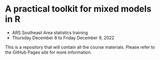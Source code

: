 # A practical toolkit for mixed models in R

- ARS Southeast Area statistics training
- Thursday December 8 to Friday December 9, 2022

This is a repository that will contain all the course materials. Please refer to the GitHub Pages site for more information.

